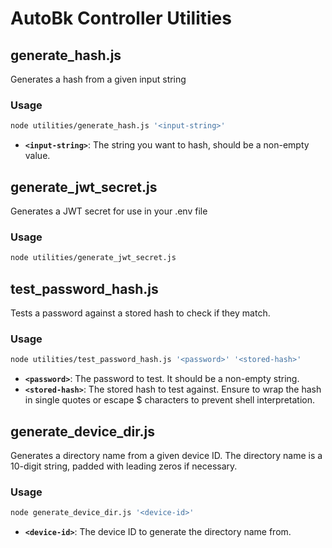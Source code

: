 # AutoBk Controller Utilities

## generate_hash.js  
Generates a hash from a given input string  

### Usage
```bash
node utilities/generate_hash.js '<input-string>'
```
- **`<input-string>`**: The string you want to hash, should be a non-empty value.

## generate_jwt_secret.js  
Generates a JWT secret for use in your .env file

### Usage
```bash
node utilities/generate_jwt_secret.js
```

## test_password_hash.js
Tests a password against a stored hash to check if they match.

### Usage
```bash
node utilities/test_password_hash.js '<password>' '<stored-hash>'
```
- **`<password>`**: The password to test. It should be a non-empty string.
- **`<stored-hash>`**: The stored hash to test against. Ensure to wrap the hash in single quotes or escape $ characters to prevent shell interpretation.

## generate_device_dir.js
Generates a directory name from a given device ID. The directory name is a 10-digit string, padded with leading zeros if necessary.

### Usage
```bash
node generate_device_dir.js '<device-id>'
```
- **`<device-id>`**: The device ID to generate the directory name from. 


